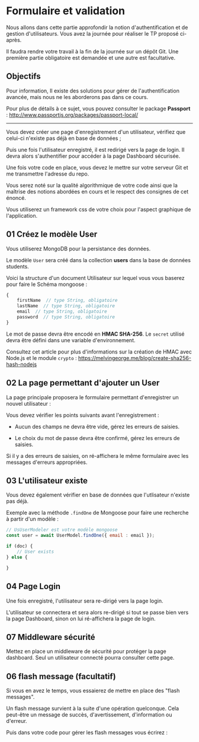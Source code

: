 # Formulaire et validation

Nous allons dans cette partie approfondir la notion d'authentification et de gestion d'utilisateurs. Vous avez la journée pour réaliser le TP proposé ci-après.

Il faudra rendre votre travail à la fin de la journée sur un dépôt Git. Une première partie obligatoire est demandée et une autre est facultative.

## Objectifs

Pour information, Il existe des solutions pour gérer de l'authentification avancée, mais nous ne les aborderons pas dans ce cours.

Pour plus de détails à ce sujet, vous pouvez consulter le package **Passport** : http://www.passportjs.org/packages/passport-local/

---

Vous devez créer une page d'enregistrement d'un utilisateur, vérifiez que celui-ci n'existe pas déjà en base de données ; 

Puis une fois l'utilisateur enregistré, il est redirigé vers la page de login. Il devra alors s'authentifier pour accéder à la page Dashboard sécurisée.

Une fois votre code en place, vous devez le mettre sur votre serveur Git et me transmettre l'adresse du repo.

Vous serez noté sur la qualité algorithmique de votre code ainsi que la maîtrise des notions abordées en cours et le respect des consignes de cet énoncé.

Vous utiliserez un framework css de votre choix pour l'aspect graphique de l'application.

## 01 Créez le modèle User

Vous utiliserez MongoDB pour la persistance des données.

Le modèle `User` sera créé dans la collection **users** dans la base de données students.

Voici la structure d'un document Utilisateur sur lequel vous vous baserez pour faire le Schéma mongoose :

```js
{
    firstName  // type String, obligatoire
    lastName  // type String, obligatoire
    email  // type String, obligatoire
    password  // type String, obligatoire
}
```

Le mot de passe devra être encodé en **HMAC SHA-256**. Le `secret` utilisé devra être défini dans une variable d'environnement.

Consultez cet article pour plus d'informations sur la création de HMAC avec Node.js et le module `crypto` : https://melvingeorge.me/blog/create-sha256-hash-nodejs

## 02 La page permettant d'ajouter un User

La page principale proposera le formulaire permettant d'enregistrer un nouvel utilisateur :


Vous devez vérifier les points suivants avant l'enregistrement :

-  Aucun des champs ne devra être vide, gérez les erreurs de saisies.

- Le choix du mot de passe devra être confirmé, gérez les erreurs de saisies.

Si il y a des erreurs de saisies, on ré-affichera le même formulaire avec les messages d'erreurs appropriées.


## 03 L'utilisateur existe

Vous devez également vérifier en base de données que l'utlisateur n'existe pas déjà.


Exemple avec la méthode `.findOne` de Mongoose pour faire une recherche à partir d'un modèle :

```js
// UsUserModeler est votre modèle mongoose
const user = await UserModel.findOne({ email : email });

if (doc) {
    // User exists
} else {

}
```

## 04 Page Login

Une fois enregistré, l'utilisateur sera re-dirigé vers la page login.


L'utilisateur se connectera et sera alors re-dirigé si tout se passe bien vers la page Dashboard, sinon on lui ré-affichera la page de login.

## 07 Middleware sécurité

Mettez en place un middleware de sécurité pour protéger la page dashboard. Seul un utilisateur connecté pourra consulter cette page.

## 06 flash message (facultatif)

Si vous en avez le temps, vous essaierez de mettre en place des "flash messages".

Un flash message survient à la suite d'une opération quelconque. Cela peut-être un message de succès, d'avertissement, d'information ou d'erreur.


Puis dans votre code pour gérer les flash messages vous écrirez :
